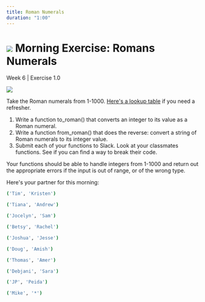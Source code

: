 ```yaml
---
title: Roman Numerals
duration: "1:00"
---
```


# ![](https://ga-dash.s3.amazonaws.com/production/assets/logo-9f88ae6c9c3871690e33280fcf557f33.png) Morning Exercise: Romans Numerals
Week 6 | Exercise 1.0

![](http://blog.world-mysteries.com/wp-content/uploads/2012/02/gk_mtable.jpg)

Take the Roman numerals from 1-1000. [Here's a lookup table](http://literacy.kent.edu/Minigrants/Cinci/romanchart.htm) if you need a refresher.

1. Write a function to_roman() that converts an integer to its value as a Roman numeral.
2. Write a function from_roman() that does the reverse: convert a string of Roman numerals to its integer value.
3. Submit each of your functions to Slack. Look at your classmates functions. See if you can find a way to break their code.

Your functions should be able to handle integers from 1-1000 and return out the appropriate errors if the input is out of range, or of the wrong type.

Here's your partner for this morning:

```bash
('Tim', 'Kristen')

('Tiana', 'Andrew')

('Jocelyn', 'Sam')

('Betsy', 'Rachel')

('Joshua', 'Jesse')

('Doug', 'Amish')

('Thomas', 'Amer')

('Debjani', 'Sara')

('JP', 'Peida')

('Mike', '*')


```
